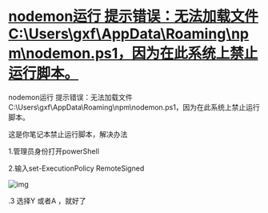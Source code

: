 # [nodemon运行 提示错误：无法加载文件 C:\Users\gxf\AppData\Roaming\npm\nodemon.ps1，因为在此系统上禁止运行脚本。](https://www.cnblogs.com/xiaofenguo/p/11511789.html)



nodemon运行 提示错误：无法加载文件 C:\Users\gxf\AppData\Roaming\npm\nodemon.ps1，因为在此系统上禁止运行脚本。

这是你笔记本禁止运行脚本，解决办法

 

1.管理员身份打开powerShell

2.输入set-ExecutionPolicy RemoteSigned  

![img](https://img2018.cnblogs.com/blog/992473/201909/992473-20190912143440135-985998266.png)

.3 选择Y 或者A ，就好了